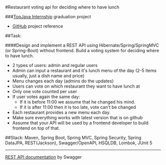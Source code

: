 #Restaurant voting api for deciding where to have lunch

###[TopJava Internship](https://javaops.ru/view/topjava) graduation project
- <a href="https://github.com/glanbor/RestVoting.git">GitHub</a> project reference

##Task:

####Design and implement a REST API using Hibernate/Spring/SpringMVC (or Spring-Boot) without frontend.
Build a voting system for deciding where to have lunch.

- 2 types of users: admin and regular users
- Admin can input a restaurant and it's lunch menu of the day (2-5 items usually, just a dish name and price)
- Menu changes each day (admins do the updates)
- Users can vote on which restaurant they want to have lunch at
- Only one vote counted per user
- If user votes again the same day:
  - If it is before 11:00 we assume that he changed his mind.
  - If it is after 11:00 then it is too late, vote can't be changed
- Each restaurant provides a new menu each day.
- Make sure everything works with latest version that is on github
- Assume that your API will be used by a frontend developer to build frontend on top of that.

##Stack:
Maven, Spring Boot, Spring MVC, Spring Security, Spring DataJPA, REST(Jackson), Swagger/OpenAPI, HSQLDB, Lombok, JUnit 5
_____

[REST API documentation](http://localhost:8080/swagger-ui.html) by Swagger
